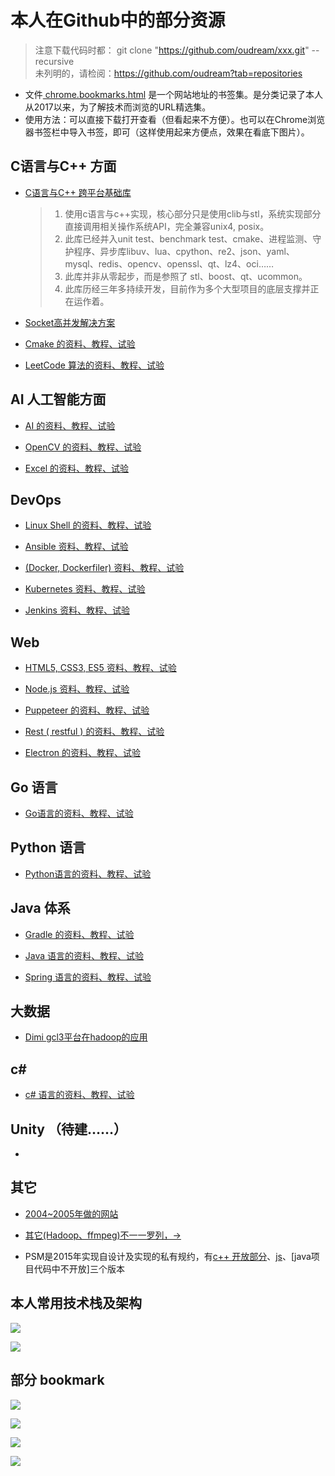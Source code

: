 

# 本人在Github中的部分资源 
> 注意下载代码时都： git clone "https://github.com/oudream/xxx.git" --recursive  
> 未列明的，请检阅：https://github.com/oudream?tab=repositories

- 文件[ chrome.bookmarks.html](https://github.com/oudream/bookmarks) 是一个网站地址的书签集。是分类记录了本人从2017以来，为了解技术而浏览的URL精选集。  
- 使用方法：可以直接下载打开查看（但看起来不方便）。也可以在Chrome浏览器书签栏中导入书签，即可（这样使用起来方便点，效果在看底下图片）。


## C语言与C++ 方面

- [C语言与C++ 跨平台基础库](https://github.com/oudream/ccxx)
    > 1. 使用c语言与c++实现，核心部分只是使用clib与stl，系统实现部分直接调用相关操作系统API，完全兼容unix4, posix。
    > 2. 此库已经并入unit test、benchmark test、cmake、进程监测、守护程序、异步库libuv、lua、cpython、re2、json、yaml、mysql、redis、opencv、openssl、qt、lz4、oci……
    > 3. 此库并非从零起步，而是参照了 stl、boost、qt、ucommon。
    > 4. 此库历经三年多持续开发，目前作为多个大型项目的底层支撑并正在运作着。

- [Socket高并发解决方案](https://github.com/oudream/hello-socket-model)                                                 

- [Cmake 的资料、教程、试验](https://github.com/oudream/hello-cmake)

- [LeetCode 算法的资料、教程、试验](https://github.com/oudream/leetcode)


## AI 人工智能方面

- [AI 的资料、教程、试验](https://github.com/oudream/hello-ai)

- [OpenCV 的资料、教程、试验](https://github.com/oudream/hello-opencv)

- [Excel 的资料、教程、试验](https://github.com/oudream/hello-excel)


## DevOps 

- [Linux Shell 的资料、教程、试验](https://github.com/oudream/hello-docker)

- [Ansible 资料、教程、试验](https://github.com/oudream/hello-ansible)

- [(Docker, Dockerfiler) 资料、教程、试验](https://github.com/oudream/hello-docker)

- [Kubernetes 资料、教程、试验](https://github.com/oudream/hello-kubernetes)

- [Jenkins 资料、教程、试验](https://github.com/oudream/hello-jenkins)


## Web

- [HTML5, CSS3, ES5 资料、教程、试验](https://github.com/oudream/hello-web)

- [Node.js 资料、教程、试验](https://github.com/oudream/hello-nodejs)

- [Puppeteer 的资料、教程、试验](https://github.com/oudream/hello-java)

- [Rest ( restful ) 的资料、教程、试验](https://github.com/oudream/hello-rest)

- [Electron 的资料、教程、试验](https://github.com/oudream/hello-rest)


## Go 语言

- [Go语言的资料、教程、试验](https://github.com/oudream/hello-go)


## Python 语言

- [Python语言的资料、教程、试验](https://github.com/oudream/hello-python)


## Java 体系
- [Gradle 的资料、教程、试验](https://github.com/oudream/hello-gradle)

- [Java 语言的资料、教程、试验](https://github.com/oudream/hello-java)

- [Spring 语言的资料、教程、试验](https://github.com/oudream/hello-spring)


## 大数据
- [Dimi gcl3平台在hadoop的应用](https://github.com/oudream/dimi)


## c# 
- [c# 语言的资料、教程、试验](https://github.com/oudream/hello-csharp)


## Unity （待建……）

- []()


## 其它
- [2004~2005年做的网站](https://github.com/oudream/wwwroot)

- [其它(Hadoop、ffmpeg)不一一罗列，->](https://github.com/oudream)

- PSM是2015年实现自设计及实现的私有规约，有[c++ 开放部分](https://github.com/oudream/ccxx/blob/master/ccxx/cxpacket.h)、[js](https://github.com/oudream/hello-nodejs/blob/master/3rd/csm-3/protocol_psm.js)、[java项目代码中不开放]三个版本


## 本人常用技术栈及架构

![](./images/Snipaste_2020-04-24_08-06-47.jpg)

![](./images/Snipaste_2020-04-24_08-08-29.jpg)


## 部分 bookmark

![](./images/Snipaste_2020-02-21_12-57-56.jpg)

![](./images/Snipaste_2020-02-21_12-58-58.jpg)

![](./images/Snipaste_2020-02-21_12-59-23.jpg)

![](./images/Snipaste_2020-02-21_13-00-42.jpg)
